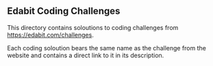 ## Edabit Coding Challenges

This directory contains soloutions to coding challenges from https://edabit.com/challenges.

Each coding soloution bears the same name as the challenge from the website and contains a direct link to it in its description.

